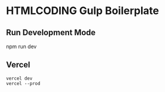 # HTMLCODING Gulp Boilerplate

## Run Development Mode
npm run dev

## Vercel
```
vercel dev
vercel --prod
```

